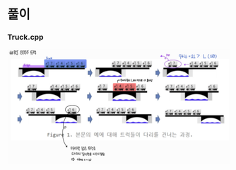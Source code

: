 # 풀이
### Truck.cpp
![](https://github.com/Hyunjoon83/Algorithm_Study/blob/main/8%EC%A3%BC%EC%B0%A8%20%EC%8A%A4%ED%84%B0%EB%94%94/%ED%92%80%EC%9D%B4/BJ%2013335%20(Truck.cpp)%20%ED%92%80%EC%9D%B4.jpg)
